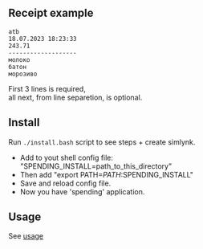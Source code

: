 ## Receipt example

```
atb  
18.07.2023 18:23:33  
243.71  
-------------------  
молоко  
батон  
морозиво  
```

First 3 lines is required,  
all next, from line separetion, is optional.  


## Install

Run `./install.bash` script to see steps + create simlynk.  

- Add to yout shell config file: "SPENDING_INSTALL=path_to_this_directory"
- Then add "export PATH=$PATH:$SPENDING_INSTALL"
- Save and reload config file.
- Now you have 'spending' application.


## Usage

See [usage](usage.md) 
